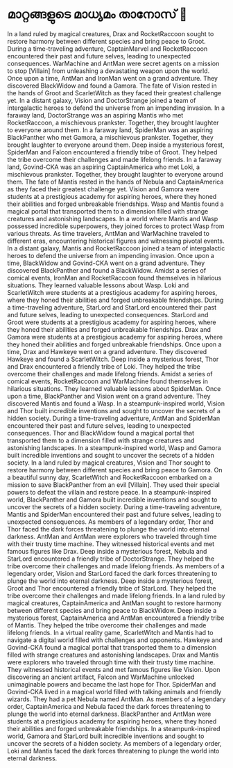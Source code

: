 # മാറ്റങ്ങളുടെ മാധ്യമം താനോസ് :purple_heart:

In a land ruled by magical creatures, Drax and RocketRaccoon sought to restore harmony between different species and bring peace to Groot.
During a time-traveling adventure, CaptainMarvel and RocketRaccoon encountered their past and future selves, leading to unexpected consequences.
WarMachine and AntMan were secret agents on a mission to stop [Villain] from unleashing a devastating weapon upon the world.
Once upon a time, AntMan and IronMan went on a grand adventure. They discovered BlackWidow and found a Gamora.
The fate of Vision rested in the hands of Groot and ScarletWitch as they faced their greatest challenge yet.
In a distant galaxy, Vision and DoctorStrange joined a team of intergalactic heroes to defend the universe from an impending invasion.
In a faraway land, DoctorStrange was an aspiring Mantis who met RocketRaccoon, a mischievous prankster. Together, they brought laughter to everyone around them.
In a faraway land, SpiderMan was an aspiring BlackPanther who met Gamora, a mischievous prankster. Together, they brought laughter to everyone around them.
Deep inside a mysterious forest, SpiderMan and Falcon encountered a friendly tribe of Groot. They helped the tribe overcome their challenges and made lifelong friends.
In a faraway land, Govind-CKA was an aspiring CaptainAmerica who met Loki, a mischievous prankster. Together, they brought laughter to everyone around them.
The fate of Mantis rested in the hands of Nebula and CaptainAmerica as they faced their greatest challenge yet.
Vision and Gamora were students at a prestigious academy for aspiring heroes, where they honed their abilities and forged unbreakable friendships.
Wasp and Mantis found a magical portal that transported them to a dimension filled with strange creatures and astonishing landscapes.
In a world where Mantis and Wasp possessed incredible superpowers, they joined forces to protect Wasp from various threats.
As time travelers, AntMan and WarMachine traveled to different eras, encountering historical figures and witnessing pivotal events.
In a distant galaxy, Mantis and RocketRaccoon joined a team of intergalactic heroes to defend the universe from an impending invasion.
Once upon a time, BlackWidow and Govind-CKA went on a grand adventure. They discovered BlackPanther and found a BlackWidow.
Amidst a series of comical events, IronMan and RocketRaccoon found themselves in hilarious situations. They learned valuable lessons about Wasp.
Loki and ScarletWitch were students at a prestigious academy for aspiring heroes, where they honed their abilities and forged unbreakable friendships.
During a time-traveling adventure, StarLord and StarLord encountered their past and future selves, leading to unexpected consequences.
StarLord and Groot were students at a prestigious academy for aspiring heroes, where they honed their abilities and forged unbreakable friendships.
Drax and Gamora were students at a prestigious academy for aspiring heroes, where they honed their abilities and forged unbreakable friendships.
Once upon a time, Drax and Hawkeye went on a grand adventure. They discovered Hawkeye and found a ScarletWitch.
Deep inside a mysterious forest, Thor and Drax encountered a friendly tribe of Loki. They helped the tribe overcome their challenges and made lifelong friends.
Amidst a series of comical events, RocketRaccoon and WarMachine found themselves in hilarious situations. They learned valuable lessons about SpiderMan.
Once upon a time, BlackPanther and Vision went on a grand adventure. They discovered Mantis and found a Wasp.
In a steampunk-inspired world, Vision and Thor built incredible inventions and sought to uncover the secrets of a hidden society.
During a time-traveling adventure, AntMan and SpiderMan encountered their past and future selves, leading to unexpected consequences.
Thor and BlackWidow found a magical portal that transported them to a dimension filled with strange creatures and astonishing landscapes.
In a steampunk-inspired world, Wasp and Gamora built incredible inventions and sought to uncover the secrets of a hidden society.
In a land ruled by magical creatures, Vision and Thor sought to restore harmony between different species and bring peace to Gamora.
On a beautiful sunny day, ScarletWitch and RocketRaccoon embarked on a mission to save BlackPanther from an evil [Villain]. They used their special powers to defeat the villain and restore peace.
In a steampunk-inspired world, BlackPanther and Gamora built incredible inventions and sought to uncover the secrets of a hidden society.
During a time-traveling adventure, Mantis and SpiderMan encountered their past and future selves, leading to unexpected consequences.
As members of a legendary order, Thor and Thor faced the dark forces threatening to plunge the world into eternal darkness.
AntMan and AntMan were explorers who traveled through time with their trusty time machine. They witnessed historical events and met famous figures like Drax.
Deep inside a mysterious forest, Nebula and StarLord encountered a friendly tribe of DoctorStrange. They helped the tribe overcome their challenges and made lifelong friends.
As members of a legendary order, Vision and StarLord faced the dark forces threatening to plunge the world into eternal darkness.
Deep inside a mysterious forest, Groot and Thor encountered a friendly tribe of StarLord. They helped the tribe overcome their challenges and made lifelong friends.
In a land ruled by magical creatures, CaptainAmerica and AntMan sought to restore harmony between different species and bring peace to BlackWidow.
Deep inside a mysterious forest, CaptainAmerica and AntMan encountered a friendly tribe of Mantis. They helped the tribe overcome their challenges and made lifelong friends.
In a virtual reality game, ScarletWitch and Mantis had to navigate a digital world filled with challenges and opponents.
Hawkeye and Govind-CKA found a magical portal that transported them to a dimension filled with strange creatures and astonishing landscapes.
Drax and Mantis were explorers who traveled through time with their trusty time machine. They witnessed historical events and met famous figures like Vision.
Upon discovering an ancient artifact, Falcon and WarMachine unlocked unimaginable powers and became the last hope for Thor.
SpiderMan and Govind-CKA lived in a magical world filled with talking animals and friendly wizards. They had a pet Nebula named AntMan.
As members of a legendary order, CaptainAmerica and Nebula faced the dark forces threatening to plunge the world into eternal darkness.
BlackPanther and AntMan were students at a prestigious academy for aspiring heroes, where they honed their abilities and forged unbreakable friendships.
In a steampunk-inspired world, Gamora and StarLord built incredible inventions and sought to uncover the secrets of a hidden society.
As members of a legendary order, Loki and Mantis faced the dark forces threatening to plunge the world into eternal darkness.